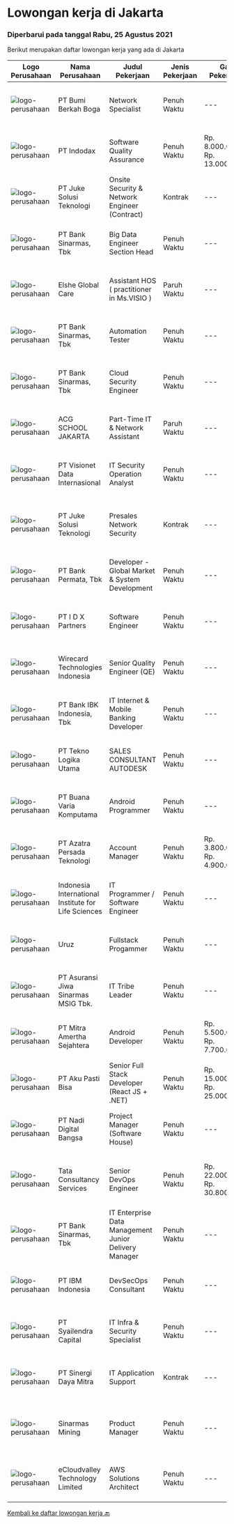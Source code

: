 
  # Lowongan kerja di Jakarta

  ### Diperbarui pada tanggal Rabu, 25 Agustus 2021

  Berikut merupakan daftar lowongan kerja yang ada di Jakarta

  |Logo Perusahaan | Nama Perusahaan | Judul Pekerjaan | Jenis Pekerjaan | Gaji Pekerjaan | Lokasi | Deskripsi | Tanggal diunggah | Pranala |
  | -------------- | --------------- | --------------- | --------- | --------- | -------------- | ------- | ----------- | ----------- |
  |![logo-perusahaan](https://image-service-cdn.seek.com.au/df064a236872e22d6763ee74a02c1cf367e319b5/ee4dce1061f3f616224767ad58cb2fc751b8d2dc)|PT Bumi Berkah Boga|Network Specialist|Penuh Waktu|---|Jakarta Selatan|S1 graduates preferably major in Computer Science /Information Technology/ Engineering ( Computer). At least 3 years’ experience as Network...|Selasa, 24 Agustus 2021|https://www.jobstreet.co.id/id/job/network-specialist-3608852?token=0~d978a2e9-caa5-4c06-9de9-4cd3f8c899c3&sectionRank=1&jobId=jobstreet-id-job-3608852|
|![logo-perusahaan](https://image-service-cdn.seek.com.au/042bfc3ed0d4611874358f30d3dbe5d18ad8290e/ee4dce1061f3f616224767ad58cb2fc751b8d2dc)|PT Indodax|Software Quality Assurance|Penuh Waktu|Rp. 8.000.000-Rp. 13.000.000|Jakarta Selatan|RESPONSIBILITIES: Reviewing quality specifications and technical design documents to provide timely and meaningful feedback. Perform automation...|Selasa, 24 Agustus 2021|https://www.jobstreet.co.id/id/job/software-quality-assurance-3607980?token=0~d978a2e9-caa5-4c06-9de9-4cd3f8c899c3&sectionRank=2&jobId=jobstreet-id-job-3607980|
|![logo-perusahaan](https://image-service-cdn.seek.com.au/d35ac5ea00c4425d578be3d79ae0a51787864fee/ee4dce1061f3f616224767ad58cb2fc751b8d2dc)|PT Juke Solusi Teknologi|Onsite Security & Network Engineer (Contract)|Kontrak|---|Jakarta Pusat|If you are a talented person and have a passion in Security &amp; Network solution,we are seeking an experienced in Implementation of Load Balance and...|Selasa, 24 Agustus 2021|https://www.jobstreet.co.id/id/job/onsite-security-network-engineer-contract-3596349?token=0~d978a2e9-caa5-4c06-9de9-4cd3f8c899c3&sectionRank=3&jobId=jobstreet-id-job-3596349|
|![logo-perusahaan](https://image-service-cdn.seek.com.au/183e728b1aaa48d9cd3efc94c4090f63804ec968/ee4dce1061f3f616224767ad58cb2fc751b8d2dc)|PT Bank Sinarmas, Tbk|Big Data Engineer Section Head|Penuh Waktu|---|Jakarta Raya|Qualification: Minimum of 5 years experience in big data engineering and software engineering Strong programming experience ideally in Java, Scala,...|Selasa, 24 Agustus 2021|https://www.jobstreet.co.id/id/job/big-data-engineer-section-head-3608952?token=0~d978a2e9-caa5-4c06-9de9-4cd3f8c899c3&sectionRank=4&jobId=jobstreet-id-job-3608952|
|![logo-perusahaan](https://image-service-cdn.seek.com.au/e369bf04454e8ae5bbd8cde07b4f7e38fab090ab/ee4dce1061f3f616224767ad58cb2fc751b8d2dc)|Elshe Global Care|Assistant HOS ( practitioner in Ms.VISIO )|Paruh Waktu|---|Jakarta Raya|Kualifikasi :Menguasai Ms.VisioTanggung Jawab:Mentranslate seluruh proses sales ke bentuk ke dalam flowchart (by Microsoft Visio) .|Selasa, 24 Agustus 2021|https://www.jobstreet.co.id/id/job/assistant-hos-practitioner-in-ms-visio-3607827?token=0~d978a2e9-caa5-4c06-9de9-4cd3f8c899c3&sectionRank=5&jobId=jobstreet-id-job-3607827|
|![logo-perusahaan](https://image-service-cdn.seek.com.au/183e728b1aaa48d9cd3efc94c4090f63804ec968/ee4dce1061f3f616224767ad58cb2fc751b8d2dc)|PT Bank Sinarmas, Tbk|Automation Tester|Penuh Waktu|---|Jakarta Raya|Kualifikasi: Pengalaman minimal 1 tahun sebagai software tester Memahami proses testing dan metodologi SDLC (waterfall dan agile) Berpengalaman...|Selasa, 24 Agustus 2021|https://www.jobstreet.co.id/id/job/automation-tester-3607826?token=0~d978a2e9-caa5-4c06-9de9-4cd3f8c899c3&sectionRank=6&jobId=jobstreet-id-job-3607826|
|![logo-perusahaan](https://image-service-cdn.seek.com.au/183e728b1aaa48d9cd3efc94c4090f63804ec968/ee4dce1061f3f616224767ad58cb2fc751b8d2dc)|PT Bank Sinarmas, Tbk|Cloud Security Engineer|Penuh Waktu|---|Jakarta Raya|Role Responsibilities: Understand and engineer cloud network architecture Assess, design, implement, automate, and document security solutions and...|Selasa, 24 Agustus 2021|https://www.jobstreet.co.id/id/job/cloud-security-engineer-3607838?token=0~d978a2e9-caa5-4c06-9de9-4cd3f8c899c3&sectionRank=7&jobId=jobstreet-id-job-3607838|
|![logo-perusahaan](https://image-service-cdn.seek.com.au/c15afbb6d7fc49e35b3ab7df68a0aedf5b9e7c4b/ee4dce1061f3f616224767ad58cb2fc751b8d2dc)|ACG SCHOOL JAKARTA|Part-Time IT & Network Assistant|Paruh Waktu|---|Jakarta Raya|Essential functions of the job: Provide support using multiple channels including email, web, and phone Document all user issues in tracking system...|Selasa, 24 Agustus 2021|https://www.jobstreet.co.id/id/job/part-time-it-network-assistant-3607873?token=0~d978a2e9-caa5-4c06-9de9-4cd3f8c899c3&sectionRank=8&jobId=jobstreet-id-job-3607873|
|![logo-perusahaan](https://image-service-cdn.seek.com.au/7f00c3c4cf081180aeede06da509ec826da9430b/ee4dce1061f3f616224767ad58cb2fc751b8d2dc)|PT Visionet Data Internasional|IT Security Operation Analyst|Penuh Waktu|---|Jakarta Pusat|Job Description: IT security management and maintaining the best practice for information security standard in both internal organization and external...|Selasa, 24 Agustus 2021|https://www.jobstreet.co.id/id/job/it-security-operation-analyst-3607875?token=0~d978a2e9-caa5-4c06-9de9-4cd3f8c899c3&sectionRank=9&jobId=jobstreet-id-job-3607875|
|![logo-perusahaan](https://image-service-cdn.seek.com.au/d35ac5ea00c4425d578be3d79ae0a51787864fee/ee4dce1061f3f616224767ad58cb2fc751b8d2dc)|PT Juke Solusi Teknologi|Presales Network Security|Kontrak|---|Jakarta Pusat|Position Summary:The Solutions Architect is a pre-sales resource that leads the consultative discovery of the client’s business goals, objectives, and...|Selasa, 24 Agustus 2021|https://www.jobstreet.co.id/id/job/presales-network-security-3596347?token=0~d978a2e9-caa5-4c06-9de9-4cd3f8c899c3&sectionRank=10&jobId=jobstreet-id-job-3596347|
|![logo-perusahaan](https://image-service-cdn.seek.com.au/12a3a2140ce85c2454cb71ba5502f4a7a535d8db/ee4dce1061f3f616224767ad58cb2fc751b8d2dc)|PT Bank Permata, Tbk|Developer - Global Market & System Development|Penuh Waktu|---|Jakarta Raya|We are looking for IT software developer especially for Global Market &amp; Trade and Cash Management related services to build reliable IT digital...|Selasa, 24 Agustus 2021|https://www.jobstreet.co.id/id/job/developer-global-market-system-development-3596340?token=0~d978a2e9-caa5-4c06-9de9-4cd3f8c899c3&sectionRank=11&jobId=jobstreet-id-job-3596340|
|![logo-perusahaan](https://image-service-cdn.seek.com.au/75ea0a3e5526b0ad8fca0fbd84e946c11add8a5b/ee4dce1061f3f616224767ad58cb2fc751b8d2dc)|PT I D X Partners|Software Engineer|Penuh Waktu|---|Jakarta Selatan|Descriptionid/x partners are looking for a Software Programmer to build and implement enterprise digital solution. You will work team and Project...|Selasa, 24 Agustus 2021|https://www.jobstreet.co.id/id/job/software-engineer-3596337?token=0~d978a2e9-caa5-4c06-9de9-4cd3f8c899c3&sectionRank=12&jobId=jobstreet-id-job-3596337|
|![logo-perusahaan](https://image-service-cdn.seek.com.au/39747757b7dd6ccdebfebc47ade451a17ba7b985/ee4dce1061f3f616224767ad58cb2fc751b8d2dc)|Wirecard Technologies Indonesia|Senior Quality Engineer (QE)|Penuh Waktu|---|Jakarta Barat|Millions of API request, millions of customers, these are the kind of the product scale that you will be building at Wirecard.You will be building...|Selasa, 24 Agustus 2021|https://www.jobstreet.co.id/id/job/senior-quality-engineer-qe-3596312?token=0~d978a2e9-caa5-4c06-9de9-4cd3f8c899c3&sectionRank=13&jobId=jobstreet-id-job-3596312|
|![logo-perusahaan](https://image-service-cdn.seek.com.au/9dda1b816dbb7694158bbd8c1d813f2ea5cf0203/ee4dce1061f3f616224767ad58cb2fc751b8d2dc)|PT Bank IBK Indonesia, Tbk|IT Internet & Mobile Banking Developer|Penuh Waktu|---|Jakarta Pusat|Kualifikasi : Pendidikan terakhir minimal Bachelor's Degree/S1 pada program studi Computer Science/ Information Technology Minimal memiliki pengalaman...|Selasa, 24 Agustus 2021|https://www.jobstreet.co.id/id/job/it-internet-mobile-banking-developer-3596162?token=0~d978a2e9-caa5-4c06-9de9-4cd3f8c899c3&sectionRank=14&jobId=jobstreet-id-job-3596162|
|![logo-perusahaan](https://image-service-cdn.seek.com.au/95f040b0f73162191d9423f705979f0193e3db8d/ee4dce1061f3f616224767ad58cb2fc751b8d2dc)|PT Tekno Logika Utama|SALES CONSULTANT AUTODESK|Penuh Waktu|---|Jakarta Barat|PERSYARATAN/KUALIFIKASI: Pendidikan minimal Diploma. Pengalaman lebih dari 3 tahun sebagai sales hardware/software Autodesk. Mampu menjalin relasi...|Selasa, 24 Agustus 2021|https://www.jobstreet.co.id/id/job/sales-consultant-autodesk-3596149?token=0~d978a2e9-caa5-4c06-9de9-4cd3f8c899c3&sectionRank=15&jobId=jobstreet-id-job-3596149|
|![logo-perusahaan](https://image-service-cdn.seek.com.au/479506de7f605d1e0edfcbd68463c091a046579c/ee4dce1061f3f616224767ad58cb2fc751b8d2dc)|PT Buana Varia Komputama|Android Programmer|Penuh Waktu|---|Jakarta Selatan|Requirements: Candidate must be possess at least Bachelor’s Degree in Computer Science/Information Technology or equivalent Preferably has 2 year of...|Selasa, 24 Agustus 2021|https://www.jobstreet.co.id/id/job/android-programmer-3596119?token=0~d978a2e9-caa5-4c06-9de9-4cd3f8c899c3&sectionRank=16&jobId=jobstreet-id-job-3596119|
|![logo-perusahaan](https://image-service-cdn.seek.com.au/161441ce770e81bd0e7df83b120eb07d8a5fbf69/ee4dce1061f3f616224767ad58cb2fc751b8d2dc)|PT Azatra Persada Teknologi|Account Manager|Penuh Waktu|Rp. 3.800.000-Rp. 4.900.000|Jakarta Selatan|Kandidat harus memiliki setidaknya Diploma, Gelar Sarjana di bidang apapun. Setidaknya memiliki 1-2 tahun pengalaman dalam bidang yang sesuai untuk...|Selasa, 24 Agustus 2021|https://www.jobstreet.co.id/id/job/account-manager-3596085?token=0~d978a2e9-caa5-4c06-9de9-4cd3f8c899c3&sectionRank=17&jobId=jobstreet-id-job-3596085|
|![logo-perusahaan](https://image-service-cdn.seek.com.au/8b96d30f1745236fa5a2a567e990a6b0c6f86c10/ee4dce1061f3f616224767ad58cb2fc751b8d2dc)|Indonesia International Institute for Life Sciences|IT Programmer / Software Engineer|Penuh Waktu|---|Jakarta Timur|Job Descriptions: Coding and debugging to perform specific tasks related to organizational goals Bug fixing and solving system error Enhance new...|Selasa, 24 Agustus 2021|https://www.jobstreet.co.id/id/job/it-programmer-software-engineer-3596015?token=0~d978a2e9-caa5-4c06-9de9-4cd3f8c899c3&sectionRank=18&jobId=jobstreet-id-job-3596015|
|![logo-perusahaan](https://us.123rf.com/450wm/pavelstasevich/pavelstasevich1811/pavelstasevich181101027/112815900-stock-vector-no-image-available-icon-flat-vector.jpg?ver=6)|Uruz|Fullstack Progammer|Penuh Waktu|---|Jakarta Pusat|Job Descriptions:·      Implement product features and functionality.·      Work with development teams and product teams to build and enhance...|Selasa, 24 Agustus 2021|https://www.jobstreet.co.id/id/job/fullstack-progammer-3596008?token=0~d978a2e9-caa5-4c06-9de9-4cd3f8c899c3&sectionRank=19&jobId=jobstreet-id-job-3596008|
|![logo-perusahaan](https://image-service-cdn.seek.com.au/60cc9f069af066d8cabbff5978bed6902a86296e/ee4dce1061f3f616224767ad58cb2fc751b8d2dc)|PT Asuransi Jiwa Sinarmas MSIG Tbk.|IT Tribe Leader|Penuh Waktu|---|Jakarta Pusat|Job Requirement: Bachelor Degree in Computer Science or equivalent from reputable university Minimal 3 year experience in web and mobile application...|Selasa, 24 Agustus 2021|https://www.jobstreet.co.id/id/job/it-tribe-leader-3595994?token=0~d978a2e9-caa5-4c06-9de9-4cd3f8c899c3&sectionRank=20&jobId=jobstreet-id-job-3595994|
|![logo-perusahaan](https://image-service-cdn.seek.com.au/36f0e259d21447326c545ed4ae03d7208f820c51/ee4dce1061f3f616224767ad58cb2fc751b8d2dc)|PT Mitra Amertha Sejahtera|Android Developer|Penuh Waktu|Rp. 5.500.000-Rp. 7.700.000|Jakarta Raya|Meval is looking for software engineer to help us make awesome, usable, and functional mobile application for our customer and sales team. You will...|Selasa, 24 Agustus 2021|https://www.jobstreet.co.id/id/job/android-developer-3595985?token=0~d978a2e9-caa5-4c06-9de9-4cd3f8c899c3&sectionRank=21&jobId=jobstreet-id-job-3595985|
|![logo-perusahaan](https://image-service-cdn.seek.com.au/bb93cdb9670720e61fdd2e5e21bae4cd0806833c/ee4dce1061f3f616224767ad58cb2fc751b8d2dc)|PT Aku Pasti Bisa|Senior Full Stack Developer (React JS + .NET)|Penuh Waktu|Rp. 15.000.000-Rp. 25.000.000|Jakarta Utara|A bit about us We are a small team that bases on Sunter – Jakarta Utara that is looking forward to grow. Our target and existing clients are from...|Selasa, 24 Agustus 2021|https://www.jobstreet.co.id/id/job/senior-full-stack-developer-react-js-net-3595972?token=0~d978a2e9-caa5-4c06-9de9-4cd3f8c899c3&sectionRank=22&jobId=jobstreet-id-job-3595972|
|![logo-perusahaan](https://image-service-cdn.seek.com.au/ab4e54122d8d64344ab5dab11aa58d274e5d922f/ee4dce1061f3f616224767ad58cb2fc751b8d2dc)|PT Nadi Digital Bangsa|Project Manager (Software House)|Penuh Waktu|---|Jakarta Pusat|Jobs Description: Manage clients on a daily basis Coordinate internal resources and third parties/vendors for the flawless execution of projects...|Selasa, 24 Agustus 2021|https://www.jobstreet.co.id/id/job/project-manager-software-house-3595932?token=0~d978a2e9-caa5-4c06-9de9-4cd3f8c899c3&sectionRank=23&jobId=jobstreet-id-job-3595932|
|![logo-perusahaan](https://image-service-cdn.seek.com.au/10803c5a9aadef45b9a0c7018854dddf536a6eff/ee4dce1061f3f616224767ad58cb2fc751b8d2dc)|Tata Consultancy Services|Senior DevOps Engineer|Penuh Waktu|Rp. 22.000.000-Rp. 30.800.000|Jakarta Raya|Think Careers! Think TCS!Tata Consultancy Services (TCS) is a multinational IT services and consulting company, headquartered in Mumbai, Maharashtra,...|Rabu, 25 Agustus 2021|https://www.jobstreet.co.id/id/job/senior-devops-engineer-4643268/origin/my?token=0~d978a2e9-caa5-4c06-9de9-4cd3f8c899c3&sectionRank=24&jobId=jobstreet-my-job-4643268|
|![logo-perusahaan](https://image-service-cdn.seek.com.au/183e728b1aaa48d9cd3efc94c4090f63804ec968/ee4dce1061f3f616224767ad58cb2fc751b8d2dc)|PT Bank Sinarmas, Tbk|IT Enterprise Data Management Junior Delivery Manager|Penuh Waktu|---|Jakarta Raya|Responsibilities: To manage and monitor for delivery project/initiative in area IT Enterprise Data Management with good quality result and on schedule...|Selasa, 24 Agustus 2021|https://www.jobstreet.co.id/id/job/it-enterprise-data-management-junior-delivery-manager-3608949?token=0~d978a2e9-caa5-4c06-9de9-4cd3f8c899c3&sectionRank=25&jobId=jobstreet-id-job-3608949|
|![logo-perusahaan](https://image-service-cdn.seek.com.au/46831d9bc9802f2fef76cb37ae5aa5705e9f7cd2/ee4dce1061f3f616224767ad58cb2fc751b8d2dc)|PT IBM Indonesia|DevSecOps Consultant|Penuh Waktu|---|Jakarta Raya|As a DevSecOps Consultant - Application Architect you will be responsible for preparing gap analysis documents and/or design a proposed DevSecOps...|Selasa, 24 Agustus 2021|https://www.jobstreet.co.id/id/job/devsecops-consultant-4643176/origin/my?token=0~d978a2e9-caa5-4c06-9de9-4cd3f8c899c3&sectionRank=26&jobId=jobstreet-my-job-4643176|
|![logo-perusahaan](https://image-service-cdn.seek.com.au/914db31b356740638e6b8798bc5f61358f9dda50/ee4dce1061f3f616224767ad58cb2fc751b8d2dc)|PT Syailendra Capital|IT Infra & Security Specialist|Penuh Waktu|---|Jakarta Selatan|Job Responsibilities:Responsible for infrastructure as well as network security. You will provide Consultation, Network Design, Planning,...|Selasa, 24 Agustus 2021|https://www.jobstreet.co.id/id/job/it-infra-security-specialist-3607885?token=0~d978a2e9-caa5-4c06-9de9-4cd3f8c899c3&sectionRank=27&jobId=jobstreet-id-job-3607885|
|![logo-perusahaan](https://image-service-cdn.seek.com.au/0fee3baeda667afc1773b150df4731c008321595/ee4dce1061f3f616224767ad58cb2fc751b8d2dc)|PT Sinergi Daya Mitra|IT Application Support|Kontrak|---|Jakarta Raya|Job Description: Prepare documentation related to system development in accordance with the applicable SDLC including but not limited to Database...|Selasa, 24 Agustus 2021|https://www.jobstreet.co.id/id/job/it-application-support-3608940?token=0~d978a2e9-caa5-4c06-9de9-4cd3f8c899c3&sectionRank=28&jobId=jobstreet-id-job-3608940|
|![logo-perusahaan](https://image-service-cdn.seek.com.au/c0f9b7f9d0910d5648c43a742c949ae15e7193f0/ee4dce1061f3f616224767ad58cb2fc751b8d2dc)|Sinarmas Mining|Product Manager|Penuh Waktu|---|Jakarta Raya|Job Description :  Develop and manage Product with company  Manage team  Handling new product launching  Segment analyst Requirement :  Candidate must...|Selasa, 24 Agustus 2021|https://www.jobstreet.co.id/id/job/product-manager-3607854?token=0~d978a2e9-caa5-4c06-9de9-4cd3f8c899c3&sectionRank=29&jobId=jobstreet-id-job-3607854|
|![logo-perusahaan](https://image-service-cdn.seek.com.au/db8a949ba1161eb9a692acbdf9dd63413ade774d/ee4dce1061f3f616224767ad58cb2fc751b8d2dc)|eCloudvalley Technology Limited|AWS Solutions Architect|Penuh Waktu|---|Jakarta Raya|With business growth and global expansion opportunities, we are looking for a highly motivated Solutions Architect to help accelerate our growing...|Selasa, 24 Agustus 2021|https://www.jobstreet.co.id/id/job/aws-solutions-architect-3607895?token=0~d978a2e9-caa5-4c06-9de9-4cd3f8c899c3&sectionRank=30&jobId=jobstreet-id-job-3607895|


  [Kembali ke daftar lowongan kerja 🔙](../README.md#daftar-lowongan-kerja)
  